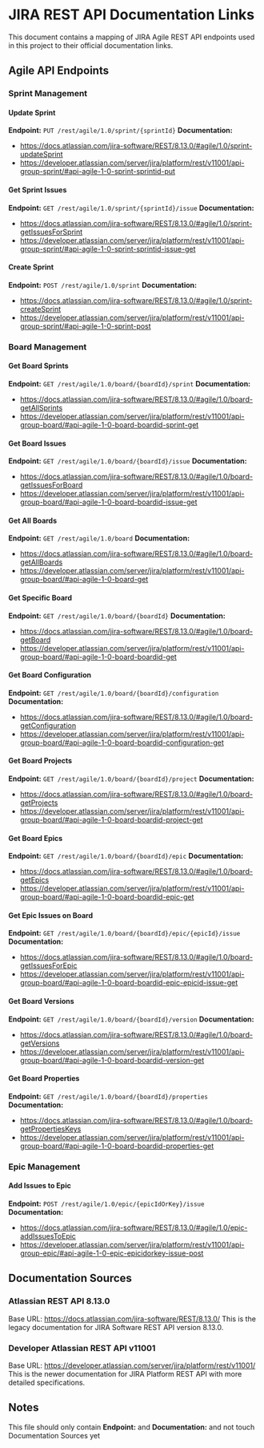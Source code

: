 # JIRA REST API Documentation Links

This document contains a mapping of JIRA Agile REST API endpoints used in this project to their official documentation links.

## Agile API Endpoints

### Sprint Management

#### Update Sprint
**Endpoint:** `PUT /rest/agile/1.0/sprint/{sprintId}`
**Documentation:**
- https://docs.atlassian.com/jira-software/REST/8.13.0/#agile/1.0/sprint-updateSprint
- https://developer.atlassian.com/server/jira/platform/rest/v11001/api-group-sprint/#api-agile-1-0-sprint-sprintid-put

#### Get Sprint Issues
**Endpoint:** `GET /rest/agile/1.0/sprint/{sprintId}/issue`
**Documentation:**
- https://docs.atlassian.com/jira-software/REST/8.13.0/#agile/1.0/sprint-getIssuesForSprint
- https://developer.atlassian.com/server/jira/platform/rest/v11001/api-group-sprint/#api-agile-1-0-sprint-sprintid-issue-get

#### Create Sprint
**Endpoint:** `POST /rest/agile/1.0/sprint`
**Documentation:**
- https://docs.atlassian.com/jira-software/REST/8.13.0/#agile/1.0/sprint-createSprint
- https://developer.atlassian.com/server/jira/platform/rest/v11001/api-group-sprint/#api-agile-1-0-sprint-post

### Board Management

#### Get Board Sprints
**Endpoint:** `GET /rest/agile/1.0/board/{boardId}/sprint`
**Documentation:**
- https://docs.atlassian.com/jira-software/REST/8.13.0/#agile/1.0/board-getAllSprints
- https://developer.atlassian.com/server/jira/platform/rest/v11001/api-group-board/#api-agile-1-0-board-boardid-sprint-get

#### Get Board Issues
**Endpoint:** `GET /rest/agile/1.0/board/{boardId}/issue`
**Documentation:**
- https://docs.atlassian.com/jira-software/REST/8.13.0/#agile/1.0/board-getIssuesForBoard
- https://developer.atlassian.com/server/jira/platform/rest/v11001/api-group-board/#api-agile-1-0-board-boardid-issue-get

#### Get All Boards
**Endpoint:** `GET /rest/agile/1.0/board`
**Documentation:**
- https://docs.atlassian.com/jira-software/REST/8.13.0/#agile/1.0/board-getAllBoards
- https://developer.atlassian.com/server/jira/platform/rest/v11001/api-group-board/#api-agile-1-0-board-get

#### Get Specific Board
**Endpoint:** `GET /rest/agile/1.0/board/{boardId}`
**Documentation:**
- https://docs.atlassian.com/jira-software/REST/8.13.0/#agile/1.0/board-getBoard
- https://developer.atlassian.com/server/jira/platform/rest/v11001/api-group-board/#api-agile-1-0-board-boardid-get

#### Get Board Configuration
**Endpoint:** `GET /rest/agile/1.0/board/{boardId}/configuration`
**Documentation:**
- https://docs.atlassian.com/jira-software/REST/8.13.0/#agile/1.0/board-getConfiguration
- https://developer.atlassian.com/server/jira/platform/rest/v11001/api-group-board/#api-agile-1-0-board-boardid-configuration-get

#### Get Board Projects
**Endpoint:** `GET /rest/agile/1.0/board/{boardId}/project`
**Documentation:**
- https://docs.atlassian.com/jira-software/REST/8.13.0/#agile/1.0/board-getProjects
- https://developer.atlassian.com/server/jira/platform/rest/v11001/api-group-board/#api-agile-1-0-board-boardid-project-get

#### Get Board Epics
**Endpoint:** `GET /rest/agile/1.0/board/{boardId}/epic`
**Documentation:**
- https://docs.atlassian.com/jira-software/REST/8.13.0/#agile/1.0/board-getEpics
- https://developer.atlassian.com/server/jira/platform/rest/v11001/api-group-board/#api-agile-1-0-board-boardid-epic-get

#### Get Epic Issues on Board
**Endpoint:** `GET /rest/agile/1.0/board/{boardId}/epic/{epicId}/issue`
**Documentation:**
- https://docs.atlassian.com/jira-software/REST/8.13.0/#agile/1.0/board-getIssuesForEpic
- https://developer.atlassian.com/server/jira/platform/rest/v11001/api-group-board/#api-agile-1-0-board-boardid-epic-epicid-issue-get

#### Get Board Versions
**Endpoint:** `GET /rest/agile/1.0/board/{boardId}/version`
**Documentation:**
- https://docs.atlassian.com/jira-software/REST/8.13.0/#agile/1.0/board-getVersions
- https://developer.atlassian.com/server/jira/platform/rest/v11001/api-group-board/#api-agile-1-0-board-boardid-version-get

#### Get Board Properties
**Endpoint:** `GET /rest/agile/1.0/board/{boardId}/properties`
**Documentation:**
- https://docs.atlassian.com/jira-software/REST/8.13.0/#agile/1.0/board-getPropertiesKeys
- https://developer.atlassian.com/server/jira/platform/rest/v11001/api-group-board/#api-agile-1-0-board-boardid-properties-get

### Epic Management

#### Add Issues to Epic
**Endpoint:** `POST /rest/agile/1.0/epic/{epicIdOrKey}/issue`
**Documentation:**
- https://docs.atlassian.com/jira-software/REST/8.13.0/#agile/1.0/epic-addIssuesToEpic
- https://developer.atlassian.com/server/jira/platform/rest/v11001/api-group-epic/#api-agile-1-0-epic-epicidorkey-issue-post

## Documentation Sources

### Atlassian REST API 8.13.0
Base URL: https://docs.atlassian.com/jira-software/REST/8.13.0/
This is the legacy documentation for JIRA Software REST API version 8.13.0.

### Developer Atlassian REST API v11001
Base URL: https://developer.atlassian.com/server/jira/platform/rest/v11001/
This is the newer documentation for JIRA Platform REST API with more detailed specifications.

## Notes

This file should only contain **Endpoint:** and **Documentation:** and not touch Documentation Sources yet
